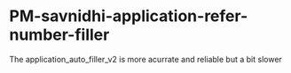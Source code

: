 # PM-savnidhi-application-refer-number-filler
The application_auto_filler_v2 is more acurrate and reliable but a bit slower
